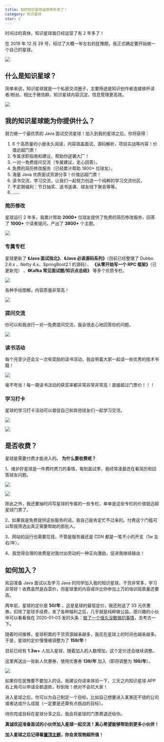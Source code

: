 ```yaml
---
title: 我的知识星球运营两年多了！
category: 知识星球
star: 2
---
```


时间过的真快，知识星球我已经运营了有 2 年多了！

在 2019 年 12 月 29 号，经过了大概一年左右的犹豫期，我正式确定要开始做一个自己的星球。

![](https://guide-blog-images.oss-cn-shenzhen.aliyuncs.com/2021-1/%E7%9F%A5%E8%AF%86%E6%96%B0%E7%90%83%E4%B8%80%E5%91%A8%E5%B9%B4-0293.jpg)

## 什么是知识星球？

简单来说，知识星球就是一个私密交流圈子，主要用途是知识创作者连接铁杆读者/粉丝。相比于微信群，知识星球内容沉淀、信息管理更高效。

![](https://guide-blog-images.oss-cn-shenzhen.aliyuncs.com/xingqiu/image-20220211223754566.png)

## 我的知识星球能为你提供什么？

努力做一个最优质的 Java 面试交流星球！加入到我的星球之后，你将获得：

1. 6 个高质量的小册永久阅读，内容涵盖面试，源码解析，项目实战等内容！价值远超门票！
2. 专属求职指南和建议，帮助你逆袭大厂！
3. 一对一免费提问交流（专属建议，走心回答）。
4. 免费的简历修改服务（已经累计帮助 1800+ 位球友）。
5. 海量 Java 优质面试资源分享！价值远超门票！
6. 读书交流，学习交流，让我们一起努力创造一个纯粹的学习交流社区。
7. 不定期福利：节日抽奖、送书送课、球友线下聚会等等。
7. ......

### 简历修改

星球运行 2 年多，我累计帮助 **2000+** 位球友提供了免费的简历修改服务，回答了 **1000+** 个读者提问，产出了 **3800+** 个主题。

![](https://guide-blog-images.oss-cn-shenzhen.aliyuncs.com/2021-1/image-20210102184923199.png)

### 专属专栏

星球更新了 **《Java 面试指北》**、**《Java 必读源码系列》**（目前已经整理了 Dubbo 2.6.x 、Netty 4.x、SpringBoot2.1 的源码）、 **《从零开始写一个 RPC 框架》**（已更新完） 、**《Kafka 常见面试题/知识点总结》** 等多个优质专栏。

![](https://guide-blog-images.oss-cn-shenzhen.aliyuncs.com/xingqiu/image-20220211231206733.png)

各种手绘图解，内容质量非常高！

![](https://guide-blog-images.oss-cn-shenzhen.aliyuncs.com/xingqiu/image-20220211233356435.png)

### 提问交流

你可以和我进行一对一免费提问交流，我会很走心地回答你的问题。

![](https://guide-blog-images.oss-cn-shenzhen.aliyuncs.com/xingqiu/image-20220211223559179.png)

### 读书活动

每个月至少还会又一次有奖励的读书活动，我会带着大家一起读一些优秀的技术书籍！

![](https://guide-blog-images.oss-cn-shenzhen.aliyuncs.com/xingqiu/image-20220211233642079.png)

毫不夸张！每一期读书活动的获奖率都非常非常非常高！直接超过门票价！！！

### 学习打卡

星球的学习打卡活动可以督促自己和其他球友们一起学习交流。

![](https://guide-blog-images.oss-cn-shenzhen.aliyuncs.com/github/javaguide/image-20220308143815840.png)

![](https://guide-blog-images.oss-cn-shenzhen.aliyuncs.com/github/javaguide/image-20220308144022039.png)

## 是否收费？

星球是需要付费才能进入的。 **为什么要收费呢？**

1、维护好星球是一件费时费力的事情，每到面试季，我经常凌晨还在看简历和回答球友问题。

![](https://guide-blog-images.oss-cn-shenzhen.aliyuncs.com/xingqiu/image-20220304123156348.png)

![](https://guide-blog-images.oss-cn-shenzhen.aliyuncs.com/xingqiu/IMG_2975_%E5%89%AF%E6%9C%AC.png)

除此之外，我还要抽时间写星球的专属的一些专栏，单单是这些专栏的价值就远超星球门票了。

2、如果我是免费提供这些服务的话，我自己是肯定忙不过来的。付费这个门槛可以帮我筛选出真正需要帮助的那批人。

3、网站的运行也需要花钱，不管是服务器还是 CDN 都是一笔不小的开支（1w 左右/年）。

4、我觉得合理的收费是对我付出劳动的一种正向激励，促进我继续输出！

## 如何加入？

欢迎准备 Java 面试以及学习 Java 的同学加入我的知识星球，干货非常多，学习非常好！收费虽然是白菜价，但星球里的内容或许比你参加上万的培训班质量还要高。

两年前，星球的定价是 **50/年** ，这是星球的最低定价，我还附送了 33 元优惠券。扣除了星球手续费，发了各种福利之后，几乎就是纯粹做公益。感兴趣的小伙伴可以看看我在 2020-01-03 发的头条：[做了一个很久没敢做的事情](https://mp.weixin.qq.com/s?__biz=Mzg2OTA0Njk0OA==&mid=2247486049&idx=1&sn=e0161b409e8f164251bdaa0c83a476bc&chksm=cea245aaf9d5ccbcafdb95a546d959508814085620aabdbb4385c4b8cea6e50bf157c3697041&token=1614894361&lang=zh_CN#rd)，去考古一下。

随着时间推移，星球积累的干货资源越来越多，我花在星球上的时间也越来越多。于是，星球的定价慢慢被调整为了 **159/年**！

目前已经有 **1.3w+** 人加入星球，随着加入的人数增加，这个定价还会继续调整。

这里再送出一张新人优惠券，使用优惠券 **139/年** 加入（即将调整为 **199/年**）。

![](https://guide-blog-images.oss-cn-shenzhen.aliyuncs.com/xingqiu/xingqiuyouhuijuan-20.png)

如果你在犹豫要不要加入的话，我建议你进来体验一下，三天之内知识星球 APP 右上角可以申请全额退款，秒到账！绝对不会坑大家！

进入星球之后，你可以为自己制定一个目标，比如自己想要进入某某还不错的公司或者达成什么成就（一定要是还算有点挑战的目标）。

待你完成目标在星球分享之后，我会将星球的门票费退还给你。

**真诚欢迎准备面试的小伙伴加入星球一起交流！真心希望能够帮助到更多小伙伴！**

**加入星球之后记得看[置顶主题](https://t.zsxq.com/04iiiAqf6)，你会发现物超所值！**
